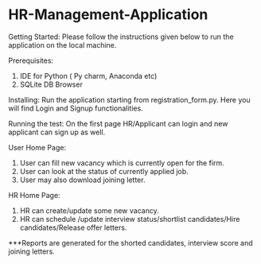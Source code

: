 # HR-Management-Application
Getting Started:
  Please follow the instructions given below to run the application on the local machine.

Prerequisites:
1.  IDE for Python ( Py charm, Anaconda etc)
2.  SQLite DB Browser

Installing:
  Run the application starting from registration_form.py. Here you will find Login and Signup functionalities.

Running the test:
  On the first page HR/Applicant can login and new applicant can sign up as well.

User Home Page:
1.  User can fill new vacancy which is currently open for the firm.
2.  User can look at the status of currently applied job.
3.  User may also download joining letter.

HR Home Page:
1.  HR can create/update some new vacancy.
2.  HR can schedule /update interview status/shortlist candidates/Hire candidates/Release offer letters.

***Reports are generated for the shorted candidates, interview score and joining letters.
